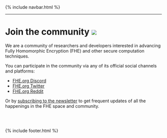 {% include navbar.html %}
<hr/>

# Join the community [<img src="https://img.shields.io/badge/Github-edit%20this%20page-lightgrey">](https://github.com/FHE-org/fhe-org.github.io)
  
We are a community of researchers and developers interested in advancing Fully Homomorphic Encryption (FHE) and other secure computation techniques.

You can participate in the community via any of its official social channels and platforms:

- <a href="https://discord.fhe.org/" target="_blank">FHE.org Discord</a>
- <a href="https://twitter.com/fhe_org" target="_blank">FHE.org Twitter</a>
- <a href="https://reddit.com/r/FHE" target="_blank">FHE.org Reddit</a>


Or by <a href="https://fheorg.substack.com/" target="_blank">subscribing to the newsletter</a> to get frequent updates of all the happenings in the FHE space and community.

<br><br>


{% include footer.html %}

